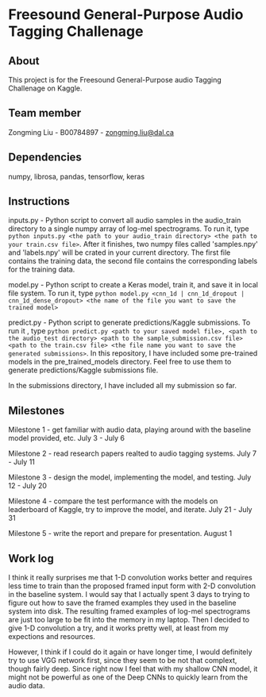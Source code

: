 # Freesound General-Purpose Audio Tagging Challenage

## About
This project is for the Freesound General-Purpose audio Tagging Challenage on Kaggle.

## Team member
Zongming Liu - B00784897 - zongming.liu@dal.ca

## Dependencies
numpy,
librosa,
pandas,
tensorflow,
keras

## Instructions
inputs.py - Python script to convert all audio samples in the audio_train directory to a single numpy array of log-mel spectrograms. To run it, type ```python inputs.py <the path to your audio_train directory> <the path to your train.csv file>```. After it finishes, two numpy files called 'samples.npy' and 'labels.npy' will be crated in your current directory. The first file contains the training data, the second file contains the corresponding labels for the training data.

model.py - Python script to create a Keras model, train it, and save it in local file system. To run it, type ```python model.py <cnn_1d | cnn_1d_dropout | cnn_1d_dense_dropout> <the name of the file you want to save the trained model> ```

predict.py - Python script to generate predictions/Kaggle submissions. To run it , type ```python predict.py <path to your saved model file>, <path to the audio_test directory> <path to the sample_submission.csv file> <path to the train.csv file> <the file name you want to save the generated submissions>```. In this repository, I have included some pre-trained models in the pre_trained_models directory. Feel free to use them to generate predictions/Kaggle submissions file.

In the submissions directory, I have included all my submission so far.


## Milestones
Milestone 1 - get familiar with audio data, playing around with the baseline model provided, etc. July 3 - July 6

Milestone 2 - read research papers realted to audio tagging systems. July 7 - July 11

Milestone 3 - design the model, implementing the model, and testing. July 12 - July 20

Milestone 4 - compare the test performance with the models on leaderboard of Kaggle, try to improve the model, and iterate. July 21 - July 31

Milestone 5 - write the report and prepare for presentation. August 1

## Work log
I think it really surprises me that 1-D convolution works better and requires less time to train than the proposed framed input form with 2-D convolution in the baseline system. I would say that I actually spent 3 days to trying to figure out how to save the framed examples they used in the baseline system into disk. The resulting framed examples of log-mel spectrograms are just too large to be fit into the memory in my laptop. Then I decided to give 1-D convolution a try, and it works pretty well, at least from my expections and resources.

However, I think if I could do it again or have longer time, I would definitely try to use VGG network first, since they seem to be not that complext, though fairly deep. Since right now I feel that with my shallow CNN model, it might not be powerful as one of the Deep CNNs to quickly learn from the audio data.
